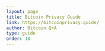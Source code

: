 ```yaml
---
layout: page
title: Bitcoin Privacy Guide
link: https://bitcoinprivacy.guide/
author: Bitcoin Q+A
type: guide
order: 18
---
```

